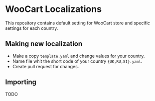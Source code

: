# WooCart Localizations

This repository contains default setting for WooCart store and specific
settings for each country.

## Making new localization

- Make a copy `template.yaml` and change values for your country.
- Name file whit the short code of your country `{UK,RU,SI}.yaml`.
- Create pull request for changes.

## Importing

TODO